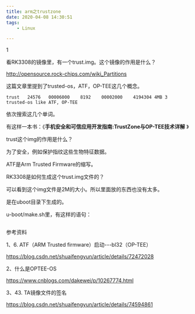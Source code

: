 ```yaml
---
title: arm之trustzone
date: 2020-04-08 14:30:51
tags:
	- Linux

---
```


1

看RK3308的镜像里，有一个trust.img。这个镜像的作用是什么？

http://opensource.rock-chips.com/wiki_Partitions

这篇文章里提到了trusted-os，ATF，OP-TEE这几个概念。

```
trust	24576	00006000	8192	00002000	4194304	4MB	3	trusted-os like ATF, OP-TEE
```

依次搜索这几个单词。

有这样一本书：《**手机安全和可信应用开发指南:TrustZone与OP-TEE技术详解** 》

trust这个img的作用是什么？

为了安全，例如保护指纹这些生物特征数据。

ATF是Arm Trusted Firmware的缩写。

RK3308是如何生成这个trust.img文件的？

可以看到这个img文件是2M的大小。所以里面放的东西也没有太多。

是在uboot目录下生成的。

u-boot/make.sh里，有这样的语句：

```

```



参考资料

1、6. ATF（ARM Trusted firmware）启动---bl32（OP-TEE）

https://blog.csdn.net/shuaifengyun/article/details/72472028

2、什么是OPTEE-OS

https://www.cnblogs.com/dakewei/p/10267774.html

3、43. TA镜像文件的签名

https://blog.csdn.net/shuaifengyun/article/details/74594861